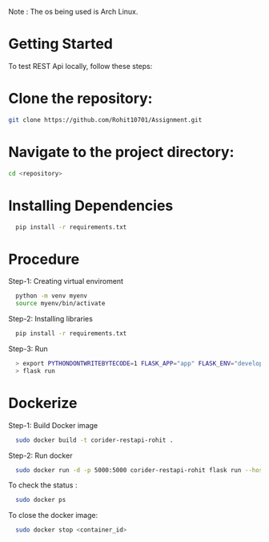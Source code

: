 
Note : The os being used is Arch Linux.
# Getting Started

To test REST Api locally, follow these steps:


# Clone the repository:
```bash
git clone https://github.com/Rohit10701/Assignment.git
```
# Navigate to the project directory:
```bash
cd <repository>
```

# Installing Dependencies
  ```bash
    pip install -r requirements.txt
  ```
  
# Procedure
Step-1: Creating virtual enviroment
  ```bash
    python -m venv myenv
    source myenv/bin/activate
  ```

Step-2: Installing libraries
  ```bash
    pip install -r requirements.txt
  ```

Step-3: Run
```bash
  > export PYTHONDONTWRITEBYTECODE=1 FLASK_APP="app" FLASK_ENV="development"
  > flask run
```

# Dockerize 
Step-1: Build Docker image
```bash
  sudo docker build -t corider-restapi-rohit .
```

Step-2: Run docker
```bash
  sudo docker run -d -p 5000:5000 corider-restapi-rohit flask run --host=0.0.0.0
```
To check the status :
```bash
  sudo docker ps
```

To close the docker image:
```bash
  sudo docker stop <container_id>
```

